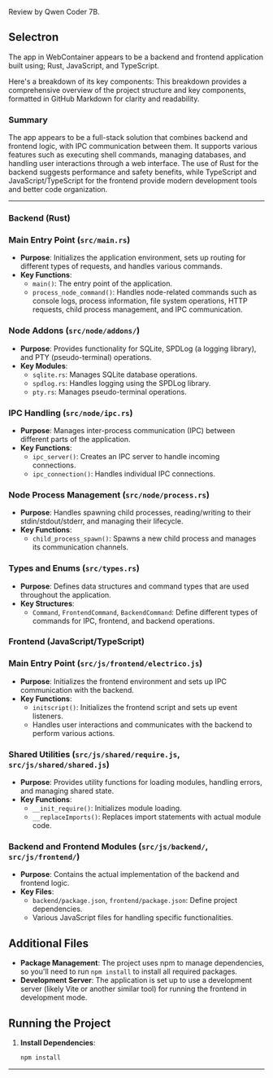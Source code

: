 Review by Qwen Coder 7B.

## Selectron

The app in WebContainer appears to be a backend and frontend application built using;
  Rust, JavaScript, and TypeScript. 
  
  Here's a breakdown of its key components: This breakdown provides a comprehensive overview
 of the project structure and key components, formatted in GitHub Markdown for clarity and readability.

### Summary

The app appears to be a full-stack solution that combines backend and frontend logic,
 with IPC communication between them. It supports various features such as executing
 shell commands, managing databases, and handling user interactions through a web interface.
 The use of Rust for the backend suggests performance and safety benefits, while 
 TypeScript and JavaScript/TypeScript for the frontend provide modern development tools
 and better code organization.

---

### Backend (Rust)

### Main Entry Point (`src/main.rs`)
- **Purpose**: Initializes the application environment, sets up routing for different types of requests, and handles various commands.
- **Key Functions**:
  - `main()`: The entry point of the application.
  - `process_node_command()`: Handles node-related commands such as console logs, process information, file system operations, HTTP requests, child process management, and IPC communication.

### Node Addons (`src/node/addons/`)
- **Purpose**: Provides functionality for SQLite, SPDLog (a logging library), and PTY (pseudo-terminal) operations.
- **Key Modules**:
  - `sqlite.rs`: Manages SQLite database operations.
  - `spdlog.rs`: Handles logging using the SPDLog library.
  - `pty.rs`: Manages pseudo-terminal operations.

### IPC Handling (`src/node/ipc.rs`)
- **Purpose**: Manages inter-process communication (IPC) between different parts of the application.
- **Key Functions**:
  - `ipc_server()`: Creates an IPC server to handle incoming connections.
  - `ipc_connection()`: Handles individual IPC connections.

### Node Process Management (`src/node/process.rs`)
- **Purpose**: Handles spawning child processes, reading/writing to their stdin/stdout/stderr, and managing their lifecycle.
- **Key Functions**:
  - `child_process_spawn()`: Spawns a new child process and manages its communication channels.

### Types and Enums (`src/types.rs`)
- **Purpose**: Defines data structures and command types that are used throughout the application.
- **Key Structures**:
  - `Command`, `FrontendCommand`, `BackendCommand`: Define different types of commands for IPC, frontend, and backend operations.

### Frontend (JavaScript/TypeScript)

### Main Entry Point (`src/js/frontend/electrico.js`)
- **Purpose**: Initializes the frontend environment and sets up IPC communication with the backend.
- **Key Functions**:
  - `initscript()`: Initializes the frontend script and sets up event listeners.
  - Handles user interactions and communicates with the backend to perform various actions.

### Shared Utilities (`src/js/shared/require.js`, `src/js/shared/shared.js`)
- **Purpose**: Provides utility functions for loading modules, handling errors, and managing shared state.
- **Key Functions**:
  - `__init_require()`: Initializes module loading.
  - `__replaceImports()`: Replaces import statements with actual module code.

### Backend and Frontend Modules (`src/js/backend/`, `src/js/frontend/`)
- **Purpose**: Contains the actual implementation of the backend and frontend logic.
- **Key Files**:
  - `backend/package.json`, `frontend/package.json`: Define project dependencies.
  - Various JavaScript files for handling specific functionalities.

## Additional Files
- **Package Management**: The project uses npm to manage dependencies, so you'll need to run `npm install` to install all required packages.
- **Development Server**: The application is set up to use a development server (likely Vite or another similar tool) for running the frontend in development mode.

## Running the Project
1. **Install Dependencies**:
   ```sh
   npm install


---
